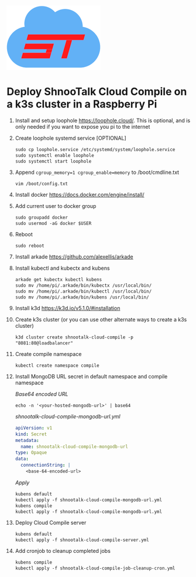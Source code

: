 ![](logo.png)

# Deploy ShnooTalk Cloud Compile on a k3s cluster in a Raspberry Pi

1. Install and setup loophole https://loophole.cloud/. This is optional, and is only needed if you want to expose you pi to the internet

2. Create loophole systemd service [OPTIONAL]
   ```
   sudo cp loophole.service /etc/systemd/system/loophole.service 
   sudo systemctl enable loophole
   sudo systemctl start loophole
   ```

3. Append `cgroup_memory=1 cgroup_enable=memory` to /boot/cmdline.txt
   ```
   vim /boot/config.txt
   ```

4. Install docker  https://docs.docker.com/engine/install/

5. Add current user to docker group
   ```
   sudo groupadd docker
   sudo usermod -aG docker $USER
   ```

6. Reboot
   ```
   sudo reboot
   ```

7. Install arkade https://github.com/alexellis/arkade

8. Install kubectl and kubectx and kubens
   ```
   arkade get kubectx kubectl kubens
   sudo mv /home/pi/.arkade/bin/kubectx /usr/local/bin/
   sudo mv /home/pi/.arkade/bin/kubectl /usr/local/bin/
   sudo mv /home/pi/.arkade/bin/kubens /usr/local/bin/
   ```

9. Install k3d https://k3d.io/v5.1.0/#installation

10. Create k3s cluster (or you can use other alternate ways to create a k3s cluster)
    ```
    k3d cluster create shnootalk-cloud-compile -p "8081:80@loadbalancer"
    ```

11. Create compile namespace
    ```
    kubectl create namespace compile
    ```

12. Install MongoDB URL secret in default namespace and compile namespace

    *Base64 encoded URL*
    ```
    echo -n '<your-hosted-mongodb-url>' | base64
    ```

    *shnootalk-cloud-compile-mongodb-url.yml*
    ```yaml
    apiVersion: v1
    kind: Secret
    metadata:
      name: shnootalk-cloud-compile-mongodb-url
    type: Opaque
    data:
      connectionString: |
        <base-64-encoded-url>
    ```

    *Apply*
    ```
    kubens default
    kubectl apply -f shnootalk-cloud-compile-mongodb-url.yml
    kubens compile
    kubectl apply -f shnootalk-cloud-compile-mongodb-url.yml
    ```

6. Deploy Cloud Compile server
    ```
    kubens default
    kubectl apply -f shnootalk-cloud-compile-server.yml
    ```

7. Add cronjob to cleanup completed jobs
    ```
    kubens compile
    kubectl apply -f shnootalk-cloud-compile-job-cleanup-cron.yml
    ```
